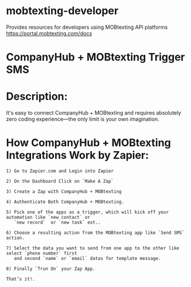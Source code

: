 # mobtexting-developer
Provides resources for developers using MOBtexting API platforms https://portal.mobtexting.com/docs

# CompanyHub + MOBtexting Trigger SMS

# Description:
   It's easy to connect CompanyHub + MOBtexting and requires absolutely zero coding experience—the only limit is your own imagination.

# How CompanyHub + MOBtexting Integrations Work by Zapier:
	
	1) Go to Zapier.com and Login into Zapier

	2) On the Dashboard Click on `Make A Zap`

	3) Create a Zap with CompanyHub + MOBtexting 

	4) Authenticate Both CompanyHub + MOBtexting.

	5) Pick one of the apps as a trigger, which will kick off your automation like `new contact` or
	   `new record`  or `new task` ext..
	
	6) Choose a resulting action from the MOBtexting app like `Send SMS` action.

	7) Select the data you want to send from one app to the other like select `phone number` first
	   and second `name` or `email` datas for template message.

	8) Finally `Trun On` your Zap App.

	That’s it!.

